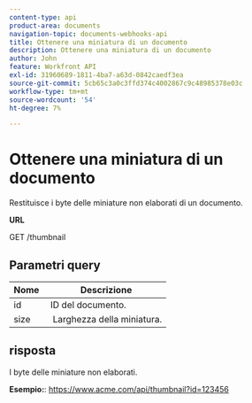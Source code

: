 ```yaml
---
content-type: api
product-area: documents
navigation-topic: documents-webhooks-api
title: Ottenere una miniatura di un documento
description: Ottenere una miniatura di un documento
author: John
feature: Workfront API
exl-id: 31960689-1811-4ba7-a63d-0842caedf3ea
source-git-commit: 5cb65c3a0c3ffd374c4002867c9c48985378e03c
workflow-type: tm+mt
source-wordcount: '54'
ht-degree: 7%

---
```



# Ottenere una miniatura di un documento

Restituisce i byte delle miniature non elaborati di un documento.

**URL**

GET /thumbnail

## Parametri query

| Nome  | Descrizione |
|---|---|
| id  | ID del documento. |
| size  |  Larghezza della miniatura. |


## risposta

I byte delle miniature non elaborati.

**Esempio:**: https://www.acme.com/api/thumbnail?id=123456
